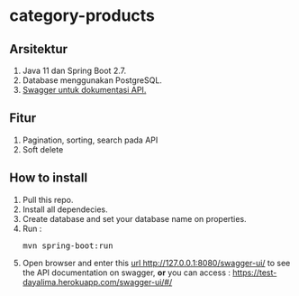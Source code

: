 # category-products

## Arsitektur

1. Java 11 dan Spring Boot 2.7.
2. Database menggunakan PostgreSQL.
3. <a href="https://test-dayalima.herokuapp.com/swagger-ui/#/">Swagger untuk dokumentasi API.</a>

## Fitur
1. Pagination, sorting, search pada API
2. Soft delete

## How to install

1. Pull this repo.
2. Install all dependecies.
3. Create database and set your database name on properties.
4. Run : <pre>mvn spring-boot:run</pre>
5. Open browser and enter this <a href="http://localhost:8080/swagger-ui/#/">url http://127.0.0.1:8080/swagger-ui/ </a>
   to see the API documentation on swagger, **or** you can access : https://test-dayalima.herokuapp.com/swagger-ui/#/

